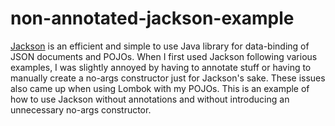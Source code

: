 # non-annotated-jackson-example
[Jackson](http://wiki.fasterxml.com/JacksonHome) is an efficient and simple to use Java library for data-binding of JSON documents and POJOs. When I first used Jackson following various examples, I was slightly annoyed by having to annotate stuff or having to manually create a no-args constructor just for Jackson's sake. These issues also came up when using Lombok with my POJOs. This is an example of how to use Jackson without annotations and without introducing an unnecessary no-args constructor.
